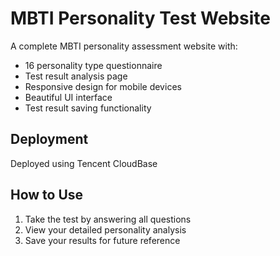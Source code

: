 # MBTI Personality Test Website

A complete MBTI personality assessment website with:
- 16 personality type questionnaire
- Test result analysis page
- Responsive design for mobile devices
- Beautiful UI interface
- Test result saving functionality

## Deployment
Deployed using Tencent CloudBase

## How to Use
1. Take the test by answering all questions
2. View your detailed personality analysis
3. Save your results for future reference